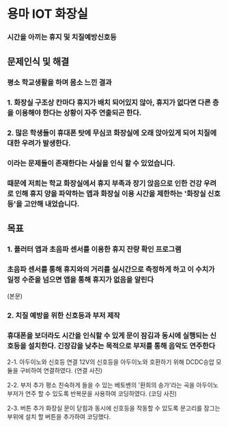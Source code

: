 # 용마 IOT 화장실  
### 시간을 아끼는 휴지 및 치질예방신호등

## 문제인식 및 해결

### 평소 학교생활을 하며 몸소 느낀 결과
### 1. 화장실 구조상 칸마다 휴지가 배치 되어있지 않아, 휴지가 없다면 다른 층을 이용해야 한다는 상황이 자주 연출되곤 한다.
### 2. 많은 학생들이 휴대폰 탓에 무심코 화장실에 오래 앉아있게 되어 치질에 대한 우려가 발생한다.

### 이라는 문제들이 존재한다는 사실을 인식 할 수 있었습니다.

### 때문에 저희는 학교 화장실에서 휴지 부족과 장기 앉음으로 인한 건강 우려로 인해 휴지 양을 파악하는 앱과 화장실 이용 시간을 제한하는 '화장실 신호등'을 고안해 내었습니다.


## 목표

### 1. 플러터 앱과 초음파 센서를 이용한 휴지 잔량 확인 프로그램

### 초음파 센서를 통해 휴지와의 거리를 실시간으로 측정하게 하고 이 수치가 일정 수준을 넘으면 앱을 통해 휴지가 없음을 알린다

(본문)

### 2. 치질 예방을 위한 신호등과 부저 제작

### 휴대폰을 보더라도 시간을 인식할 수 있게 문이 잠김과 동시에 실행되는 신호등을 설치한다. 긴장감을 낮추는 목적으로 부저를 통해 음악도 연주한다

2-1. 아두이노와 신호등 연결
12V의 신호등을 아두이노와 호환하기 위해 DCDC승압 모듈을 구비하여 연결하였다.
(연결 사진)

2-2. 부저 추가
평소 친숙하게 들을 수 있는 베토벤의 '환희의 송가'라는 곡을 아두이노 부저가 연주 할 수 있도록 반복문을 사용하여 코딩하였다.
(코딩 사진)

2-3. 버튼 추가
화장실 문이 닫힘과 동시에 신호등을 작동할 수 있도록 문고리를 잠그는 부위에 설치 할 버튼을 추가하여 코딩했다.








